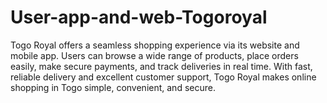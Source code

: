 # User-app-and-web-Togoroyal
Togo Royal offers a seamless shopping experience via its website and mobile app. Users can browse a wide range of products, place orders easily, make secure payments, and track deliveries in real time. With fast, reliable delivery and excellent customer support, Togo Royal makes online shopping in Togo simple, convenient, and secure.
